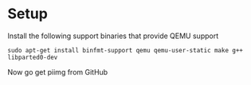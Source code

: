 Setup
=====
Install the following support binaries that provide QEMU support

    sudo apt-get install binfmt-support qemu qemu-user-static make g++ libparted0-dev
    
Now go get piimg from GitHub
